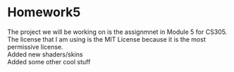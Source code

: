 # Homework5
The project we will be working on is the assignmnet in Module 5 for CS305.  
The license that I am using is the MIT License because it is the most permissive license.  
Added new shaders/skins  
Added some other cool stuff

